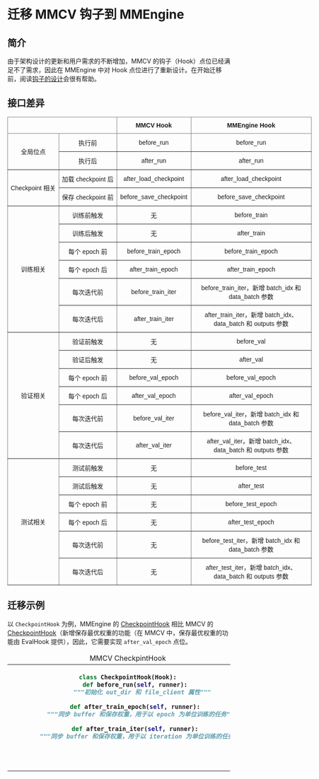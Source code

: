# 迁移 MMCV 钩子到 MMEngine

## 简介

由于架构设计的更新和用户需求的不断增加，MMCV 的钩子（Hook）点位已经满足不了需求，因此在 MMEngine 中对 Hook 点位进行了重新设计。在开始迁移前，阅读[钩子的设计](../design/hook.md)会很有帮助。

## 接口差异

<style type="text/css">
.tg  {border-collapse:collapse;border-spacing:0;}
.tg td{border-color:black;border-style:solid;border-width:1px;font-family:Arial, sans-serif;font-size:14px;
  overflow:hidden;padding:10px 5px;word-break:normal;}
.tg th{border-color:black;border-style:solid;border-width:1px;font-family:Arial, sans-serif;font-size:14px;
  font-weight:normal;overflow:hidden;padding:10px 5px;word-break:normal;}
.tg .tg-9wq8{border-color:inherit;text-align:center;vertical-align:middle}
.tg .tg-uzvj{border-color:inherit;font-weight:bold;text-align:center;vertical-align:middle}
</style>

<table class="tg" style="undefined;table-layout: fixed; width: 688px">
<colgroup>
<col style="width: 116px">
<col style="width: 131px">
<col style="width: 168px">
<col style="width: 273px">
</colgroup>
<thead>
  <tr>
    <th class="tg-9wq8" colspan="2"></th>
    <th class="tg-uzvj">MMCV Hook</th>
    <th class="tg-uzvj">MMEngine Hook</th>
  </tr>
</thead>
<tbody>
  <tr>
    <td class="tg-9wq8" rowspan="2">全局位点</td>
    <td class="tg-9wq8">执行前</td>
    <td class="tg-9wq8">before_run</td>
    <td class="tg-9wq8">before_run</td>
  </tr>
  <tr>
    <td class="tg-9wq8">执行后</td>
    <td class="tg-9wq8">after_run</td>
    <td class="tg-9wq8">after_run</td>
  </tr>
  <tr>
    <td class="tg-9wq8" rowspan="2">Checkpoint 相关</td>
    <td class="tg-9wq8">加载 checkpoint 后</td>
    <td class="tg-9wq8">after_load_checkpoint</td>
    <td class="tg-9wq8">after_load_checkpoint</td>
  </tr>
  <tr>
    <td class="tg-9wq8">保存 checkpoint 前</td>
    <td class="tg-9wq8">before_save_checkpoint</td>
    <td class="tg-9wq8">before_save_checkpoint</td>
  </tr>
  <tr>
    <td class="tg-9wq8" rowspan="6">训练相关</td>
    <td class="tg-9wq8">训练前触发</td>
    <td class="tg-9wq8">无</td>
    <td class="tg-9wq8">before_train</td>
  </tr>
  <tr>
    <td class="tg-9wq8">训练后触发</td>
    <td class="tg-9wq8">无</td>
    <td class="tg-9wq8">after_train</td>
  </tr>
  <tr>
    <td class="tg-9wq8">每个 epoch 前</td>
    <td class="tg-9wq8">before_train_epoch</td>
    <td class="tg-9wq8">before_train_epoch</td>
  </tr>
  <tr>
    <td class="tg-9wq8">每个 epoch 后</td>
    <td class="tg-9wq8">after_train_epoch</td>
    <td class="tg-9wq8">after_train_epoch</td>
  </tr>
  <tr>
    <td class="tg-9wq8">每次迭代前</td>
    <td class="tg-9wq8">before_train_iter</td>
    <td class="tg-9wq8">before_train_iter，新增 batch_idx 和 data_batch 参数</td>
  </tr>
  <tr>
    <td class="tg-9wq8">每次迭代后</td>
    <td class="tg-9wq8">after_train_iter</td>
    <td class="tg-9wq8">after_train_iter，新增 batch_idx、data_batch 和 outputs 参数</td>
  </tr>
  <tr>
    <td class="tg-9wq8" rowspan="6">验证相关</td>
    <td class="tg-9wq8">验证前触发</td>
    <td class="tg-9wq8">无</td>
    <td class="tg-9wq8">before_val</td>
  </tr>
  <tr>
    <td class="tg-9wq8">验证后触发</td>
    <td class="tg-9wq8">无</td>
    <td class="tg-9wq8">after_val</td>
  </tr>
  <tr>
    <td class="tg-9wq8">每个 epoch 前</td>
    <td class="tg-9wq8">before_val_epoch</td>
    <td class="tg-9wq8">before_val_epoch</td>
  </tr>
  <tr>
    <td class="tg-9wq8">每个 epoch 后</td>
    <td class="tg-9wq8">after_val_epoch</td>
    <td class="tg-9wq8">after_val_epoch</td>
  </tr>
  <tr>
    <td class="tg-9wq8">每次迭代前</td>
    <td class="tg-9wq8">before_val_iter</td>
    <td class="tg-9wq8">before_val_iter，新增 batch_idx 和 data_batch 参数</td>
  </tr>
  <tr>
    <td class="tg-9wq8">每次迭代后</td>
    <td class="tg-9wq8">after_val_iter</td>
    <td class="tg-9wq8">after_val_iter，新增 batch_idx、data_batch 和 outputs 参数</td>
  </tr>
  <tr>
    <td class="tg-9wq8" rowspan="6">测试相关</td>
    <td class="tg-9wq8">测试前触发</td>
    <td class="tg-9wq8">无</td>
    <td class="tg-9wq8">before_test</td>
  </tr>
  <tr>
    <td class="tg-9wq8">测试后触发</td>
    <td class="tg-9wq8">无</td>
    <td class="tg-9wq8">after_test</td>
  </tr>
  <tr>
    <td class="tg-9wq8">每个 epoch 前</td>
    <td class="tg-9wq8">无</td>
    <td class="tg-9wq8">before_test_epoch</td>
  </tr>
  <tr>
    <td class="tg-9wq8">每个 epoch 后</td>
    <td class="tg-9wq8">无</td>
    <td class="tg-9wq8">after_test_epoch</td>
  </tr>
  <tr>
    <td class="tg-9wq8">每次迭代前</td>
    <td class="tg-9wq8">无</td>
    <td class="tg-9wq8">before_test_iter，新增 batch_idx 和 data_batch 参数</td>
  </tr>
  <tr>
    <td class="tg-9wq8">每次迭代后</td>
    <td class="tg-9wq8">无</td>
    <td class="tg-9wq8">after_test_iter，新增 batch_idx、data_batch 和 outputs 参数</td>
  </tr>
</tbody>
</table>

## 迁移示例

以 `CheckpointHook` 为例，MMEngine 的 [CheckpointHook](https://github.com/open-mmlab/mmengine/blob/main/mmengine/hooks/checkpoint_hook.py) 相比 MMCV 的 [CheckpointHook](https://github.com/open-mmlab/mmcv/blob/v1.6.0/mmcv/runner/hooks/checkpoint.py)（新增保存最优权重的功能（在 MMCV 中，保存最优权重的功能由 EvalHook 提供），因此，它需要实现 `after_val_epoch` 点位。

<table align="center">
  <thead>
      <tr align='center'>
          <td>MMCV CheckpintHook</td>
          <td>MMEngine CheckpointHook</td>
      </tr>
  </thead>
  <tbody><tr valign='top'>
  <th>

```python
class CheckpointHook(Hook):
    def before_run(self, runner):
        """初始化 out_dir 和 file_client 属性"""

    def after_train_epoch(self, runner):
        """同步 buffer 和保存权重，用于以 epoch 为单位训练的任务"""

    def after_train_iter(self, runner):
        """同步 buffer 和保存权重，用于以 iteration 为单位训练的任务"""
```

</th>
  <th>

```python
class CheckpointHook(Hook):
    def before_run(self, runner):
        """初始化 out_dir 和 file_client 属性"""

    def after_train_epoch(self, runner):
        """同步 buffer 和保存权重，用于以 epoch 为单位训练的任务"""

    def after_train_iter(self, runner, batch_idx, data_batch, outputs):
        """同步 buffer 和保存权重，用于以 iteration 为单位训练的任务"""

    def after_val_epoch(self, runner, metrics):
        """根据 metrics 保存最优权重"""
```

</th></tr>
</tbody></table>
